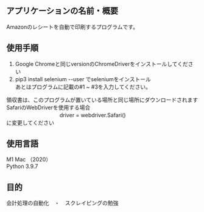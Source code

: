 
## アプリケーションの名前・概要<br>
Amazonのレシートを自動で印刷するプログラムです。<br>

## 使用手順<br>
1. Google Chromeと同じversionのChromeDriverをインストールしてください<br>
2. pip3 install selenium --user でseleniumをインストール<br>
あとはプログラムに記載の#1 ~ #3を入力してください。<br>

 領収書は、このプログラムが置いている場所と同じ場所にダウンロードされます<br>
 SafariのWebDriverを使用する場合　　　<br>
 　　　　　　　　　　driver = webdriver.Safari()<br>
 に変更してください

## 使用言語<br>
M1 Mac （2020）<br>
Python 3.9.7<br>

## 目的<br>
会計処理の自動化　・　スクレイピングの勉強

